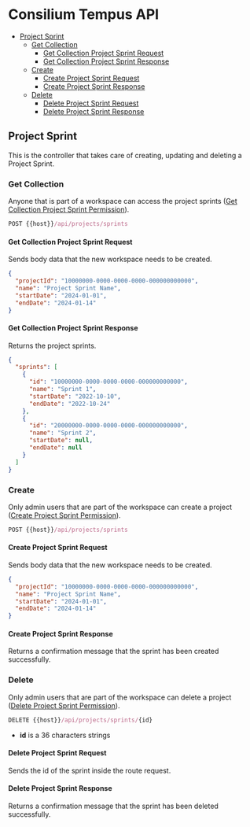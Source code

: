 # Consilium Tempus API

* [Project Sprint](#project-sprint)
  * [Get Collection](#create)
    * [Get Collection Project Sprint Request](#create-project-sprint-request)
    * [Get Collection Project Sprint Response](#create-project-sprint-response)
  * [Create](#create)
    * [Create Project Sprint Request](#create-project-sprint-request)
    * [Create Project Sprint Response](#create-project-sprint-response)
  * [Delete](#delete)
    * [Delete Project Sprint Request](#delete-project-sprint-request)
    * [Delete Project Sprint Response](#delete-project-sprint-response)

## Project Sprint

This is the controller that takes care of creating, updating and deleting a Project Sprint.


### Get Collection

Anyone that is part of a workspace can access the project sprints
([Get Collection Project Sprint Permission](../Security.md/#permissions)).

```js
POST {{host}}/api/projects/sprints
```

#### Get Collection Project Sprint Request

Sends body data that the new workspace needs to be created.

```json
{
  "projectId": "10000000-0000-0000-0000-000000000000",
  "name": "Project Sprint Name",
  "startDate": "2024-01-01",
  "endDate": "2024-01-14"
}
```

#### Get Collection Project Sprint Response

Returns the project sprints.

```json
{
  "sprints": [
    {
      "id": "10000000-0000-0000-0000-000000000000",
      "name": "Sprint 1",
      "startDate": "2022-10-10",
      "endDate": "2022-10-24"
    },
    {
      "id": "20000000-0000-0000-0000-000000000000",
      "name": "Sprint 2",
      "startDate": null,
      "endDate": null
    }
  ]
}
```


### Create

Only admin users that are part of the workspace can create a project
([Create Project Sprint Permission](../Security.md/#permissions)).

```js
POST {{host}}/api/projects/sprints
```

#### Create Project Sprint Request

Sends body data that the new workspace needs to be created.

```json
{
  "projectId": "10000000-0000-0000-0000-000000000000",
  "name": "Project Sprint Name",
  "startDate": "2024-01-01",
  "endDate": "2024-01-14"
}
```

#### Create Project Sprint Response

Returns a confirmation message that the sprint has been created successfully.


### Delete

Only admin users that are part of the workspace can delete a project
([Delete Project Sprint Permission](../Security.md/#permissions)).

```js
DELETE {{host}}/api/projects/sprints/{id}
```

- **id** is a 36 characters strings

#### Delete Project Sprint Request

Sends the id of the sprint inside the route request.

#### Delete Project Sprint Response

Returns a confirmation message that the sprint has been deleted successfully.